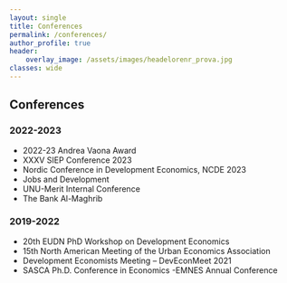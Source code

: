 ```yaml
---
layout: single
title: Conferences
permalink: /conferences/
author_profile: true
header:
    overlay_image: /assets/images/headelorenr_prova.jpg
classes: wide
---
```


## Conferences

### 2022-2023

- 2022-23 Andrea Vaona Award [<i class="fas fa-link" aria-hidden="true"></i>](https://www.univrmagazine.it/2023/09/19/premio-vaona/)
- XXXV SIEP Conference 2023 [<i class="fas fa-link" aria-hidden="true"></i>](http://www.siepweb.it/siep/wp/en/en/xxxv-siep-conference-2023/)
- Nordic Conference in Development Economics, NCDE 2023 [<i class="fas fa-link" aria-hidden="true"></i>](https://www.gu.se/en/school-business-economics-law/economics/our-research/research-areas/development-economics/nordic-conference-in-development-economics-ncde-2023)
- Jobs and Development[<i class="fas fa-link" aria-hidden="true"></i>](https://jobsanddevelopmentconference.org/conferences-list/2022-conference-2/)
- UNU-Merit Internal Conference
- The Bank Al-Maghrib [<i class="fas fa-link" aria-hidden="true"></i>](8https://www.imf.org/en/News/Seminars/Conferences/2022/06/23/transformational-recovery-seizing-opportunities-from-the-crisis)

### 2019-2022

- 20th EUDN PhD Workshop on Development Economics
- 15th North American Meeting of the Urban Economics Association [<i class="fas fa-link" aria-hidden="true"></i>](https://urbaneconomics.org/meetings/uea2021/)
- Development Economists Meeting – DevEconMeet 2021[<i class="fas fa-link" aria-hidden="true"></i>](https://www.phd-delos.unifi.it/vp-261-development-economists-meeting-deveconmeet.html)
- SASCA Ph.D. Conference in Economics [<i class="fas fa-link" aria-hidden="true"></i>](https://sites.google.com/view/sassari-venice-phd-conference/2021-edition#)
-EMNES Annual Conference [<i class="fas fa-link" aria-hidden="true"></i>](https://emnes.org/wp-content/uploads/2019/06/speakers.pdf)
